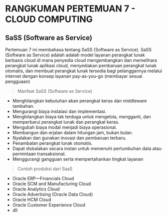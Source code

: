# RANGKUMAN PERTEMUAN 7 - CLOUD COMPUTING

## SaSS (Software as Service)

Pertemuan 7 ini membahasa tentang SaSS (Software as Service). 
SaSS (Software as Service) adalah  adalah model layanan perangkat lunak berbasis cloud di mana penyedia
cloud mengembangkan dan memelihara perangkat lunak aplikasi cloud, menyediakan pembaruan
perangkat lunak otomatis, dan membuat perangkat lunak tersedia bagi pelanggannya melalui internet
dengan konsep layanan pay-as-you-go (membayar sesuai pengguaan)

> Manfaat SaSS (Software as Service)

- Menghilangkan kebutuhan akan perangkat keras dan middleware tambahan.
- Mengurangi biaya instalasi dan implementasi.
- Menghilangkan biaya tak terduga untuk mengelola, mengganti, dan memperbarui perangkat lunak dan perangkat keras.
- Mengubah biaya modal menjadi biaya operasional.
- Membangun dan erjalan dalam hitungan jam, bukan bulan.
- Nyalakan dan gunakan inovasi dan pembaruan terbaru.
- Penambalan perangkat lunak otomatis.
- Dapat diskalakan secara instan untuk memenuhi pertumbuhan data atau permintaan transaksional.
- Menggurangi gangguan serta mempertahankan tingkat layanan

> Contoh produksi dari SaaS
- Oracle ERP—Financials Cloud
- Oracle SCM and Manufacturing Cloud
- Oracle Analytics Cloud
- Oracle Advertising (Oracle Data Cloud)
- Oracle HCM Cloud
- Oracle Customer Experience Cloud
- dll
